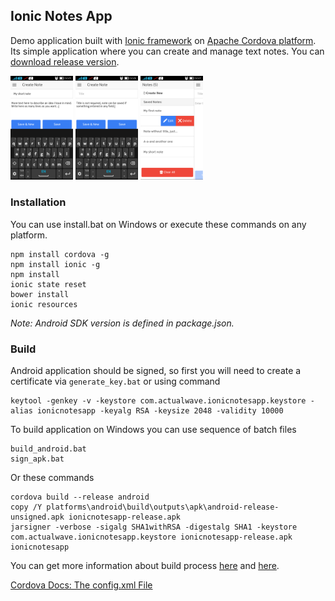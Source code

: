 ## Ionic Notes App
Demo application built with [Ionic framework](http://ionicframework.com) on [Apache Cordova platform](https://cordova.apache.org). Its simple application where you can create and manage text notes. You can [download release version](https://github.com/burdiuz/ionic-notes-app/raw/master/ionicnotesapp-release.apk).  
  
<img alt="Screenshot #1" src="https://github.com/burdiuz/ionic-notes-app/raw/master/screenshots/03.png" width="100">
<img alt="Screenshot #2" src="https://github.com/burdiuz/ionic-notes-app/raw/master/screenshots/04.png" width="100">
<img alt="Screenshot #3" src="https://github.com/burdiuz/ionic-notes-app/raw/master/screenshots/05.png" width="100">

### Installation
You can use install.bat on Windows or execute these commands on any platform.
```batch
npm install cordova -g
npm install ionic -g
npm install
ionic state reset
bower install
ionic resources
```
*Note: Android SDK version is defined in package.json.*

### Build
Android application should be signed, so first you will need to create a certificate via `generate_key.bat` or using command
```batch
keytool -genkey -v -keystore com.actualwave.ionicnotesapp.keystore -alias ionicnotesapp -keyalg RSA -keysize 2048 -validity 10000
```
To build application on Windows you can use sequence of batch files
```batch
build_android.bat
sign_apk.bat
```
Or these commands
```batch
cordova build --release android
copy /Y platforms\android\build\outputs\apk\android-release-unsigned.apk ionicnotesapp-release.apk
jarsigner -verbose -sigalg SHA1withRSA -digestalg SHA1 -keystore com.actualwave.ionicnotesapp.keystore ionicnotesapp-release.apk ionicnotesapp
```

You can get more information about build process [here](http://ionicframework.com/docs/guide/publishing.html) and [here](https://cordova.apache.org/docs/en/4.0.0/guide/platforms/android/).
  
[Cordova Docs: The config.xml File](https://cordova.apache.org/docs/en/4.0.0/config_ref/)